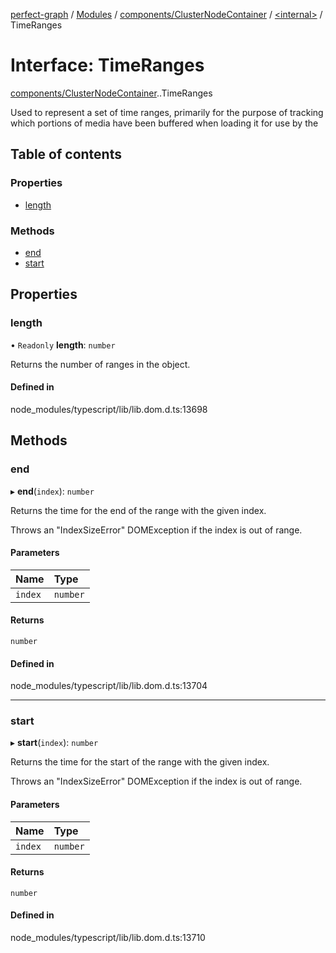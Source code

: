 [perfect-graph](../README.md) / [Modules](../modules.md) / [components/ClusterNodeContainer](../modules/components_ClusterNodeContainer.md) / [<internal\>](../modules/components_ClusterNodeContainer._internal_.md) / TimeRanges

# Interface: TimeRanges

[components/ClusterNodeContainer](../modules/components_ClusterNodeContainer.md).[<internal>](../modules/components_ClusterNodeContainer._internal_.md).TimeRanges

Used to represent a set of time ranges, primarily for the purpose of tracking which portions of media have been buffered when loading it for use by the <audio> and <video> elements.

## Table of contents

### Properties

- [length](components_ClusterNodeContainer._internal_.TimeRanges.md#length)

### Methods

- [end](components_ClusterNodeContainer._internal_.TimeRanges.md#end)
- [start](components_ClusterNodeContainer._internal_.TimeRanges.md#start)

## Properties

### length

• `Readonly` **length**: `number`

Returns the number of ranges in the object.

#### Defined in

node_modules/typescript/lib/lib.dom.d.ts:13698

## Methods

### end

▸ **end**(`index`): `number`

Returns the time for the end of the range with the given index.

Throws an "IndexSizeError" DOMException if the index is out of range.

#### Parameters

| Name | Type |
| :------ | :------ |
| `index` | `number` |

#### Returns

`number`

#### Defined in

node_modules/typescript/lib/lib.dom.d.ts:13704

___

### start

▸ **start**(`index`): `number`

Returns the time for the start of the range with the given index.

Throws an "IndexSizeError" DOMException if the index is out of range.

#### Parameters

| Name | Type |
| :------ | :------ |
| `index` | `number` |

#### Returns

`number`

#### Defined in

node_modules/typescript/lib/lib.dom.d.ts:13710

